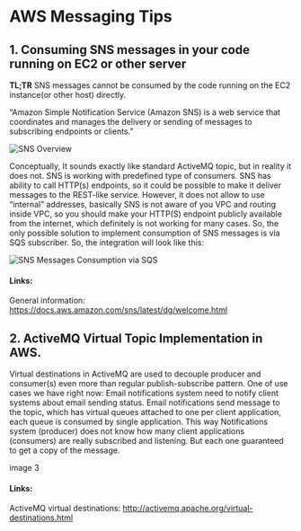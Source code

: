 # AWS Messaging Tips

## 1. Consuming SNS messages in your code running on EC2 or other server

**TL;TR** SNS messages cannot be consumed by the code running on the EC2 instance(or other host) directly.

“Amazon Simple Notification Service (Amazon SNS) is a web service that coordinates and manages the delivery or sending of messages to subscribing endpoints or clients.” 

![SNS Overview](https://github.com/szaitsev/aws-notes/blob/master/aws-messaging/images/img10.png)

Conceptually, It sounds exactly like standard ActiveMQ topic, but in reality it does not. SNS is working with predefined type of consumers. 
SNS has ability to call HTTP(s) endpoints, so it could be possible to make it deliver messages to the REST-like service. However, it does not allow to use “internal” addresses, basically SNS is not aware of you VPC and routing inside VPC, so you should make your HTTP(S) endpoint publicly available from the internet, which definitely is not working for many cases.
So, the only possible solution to implement consumption of SNS messages is via SQS subscriber. So, the integration will look like this:

![SNS Messages Consumption via SQS](https://github.com/szaitsev/aws-notes/blob/master/aws-messaging/images/img20.png)

#### Links:
General information:  https://docs.aws.amazon.com/sns/latest/dg/welcome.html

## 2. ActiveMQ Virtual Topic Implementation in AWS.

Virtual destinations in ActiveMQ are used to decouple producer and consumer(s) even more than regular publish-subscribe pattern.
One of use cases we have right now: 
Email notifications system need to notify client systems about email sending status. Email notifications send message to the topic, which has virtual queues attached to one per client application, each queue is consumed by single application. This way Notifications system (producer) does not know how many client applications (consumers) are really subscribed and listening. But each one guaranteed to get a copy of the message.

image 3

#### Links:
ActiveMQ virtual destinations: http://activemq.apache.org/virtual-destinations.html



